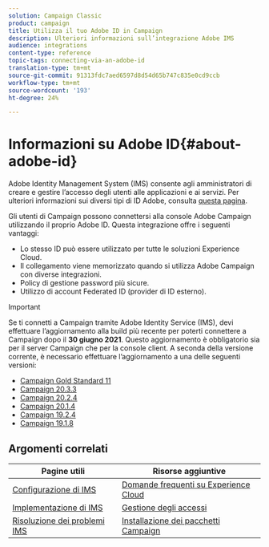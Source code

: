 ```yaml
---
solution: Campaign Classic
product: campaign
title: Utilizza il tuo Adobe ID in Campaign
description: Ulteriori informazioni sull’integrazione Adobe IMS
audience: integrations
content-type: reference
topic-tags: connecting-via-an-adobe-id
translation-type: tm+mt
source-git-commit: 91313fdc7aed6597d8d54d65b747c835e0cd9ccb
workflow-type: tm+mt
source-wordcount: '193'
ht-degree: 24%

---
```



# Informazioni su Adobe ID{#about-adobe-id}

Adobe Identity Management System (IMS) consente agli amministratori di creare e gestire l’accesso degli utenti alle applicazioni e ai servizi. Per ulteriori informazioni sui diversi tipi di ID Adobe, consulta [questa pagina](https://helpx.adobe.com/enterprise/using/identity.html).

Gli utenti di Campaign possono connettersi alla console Adobe Campaign utilizzando il proprio Adobe ID. Questa integrazione offre i seguenti vantaggi:

* Lo stesso ID può essere utilizzato per tutte le soluzioni Experience Cloud.
* Il collegamento viene memorizzato quando si utilizza Adobe Campaign con diverse integrazioni.
* Policy di gestione password più sicure.
* Utilizzo di account Federated ID (provider di ID esterno).


>[!IMPORTANT]
>
>Se ti connetti a Campaign tramite Adobe Identity Service (IMS), devi effettuare l’aggiornamento alla build più recente per poterti connettere a Campaign dopo il **30 giugno 2021**. Questo aggiornamento è obbligatorio sia per il server Campaign che per la console client. A seconda della versione corrente, è necessario effettuare l’aggiornamento a una delle seguenti versioni:
>
> * [Campaign Gold Standard 11](../../rn/using/gold-standard.md)
> * [Campaign 20.3.3](../../rn/using/latest-release.md)
> * [Campaign 20.2.4](../../rn/using/release--20-2.md)
> * [Campaign 20.1.4](../../rn/using/release--20-1.md)
> * [Campaign 19.2.4](../../rn/using/release--19-2.md)
> * [Campaign 19.1.8](../../rn/using/release--19-1.md)

>



## Argomenti correlati

| Pagine utili | Risorse aggiuntive |
|---|---|
| [Configurazione di IMS](../../integrations/using/configuring-ims.md) | [Domande frequenti su Experience Cloud](https://docs.adobe.com/content/help/en/core-services/interface/manage-users-and-products/faq.html) |
| [Implementazione di IMS](../../integrations/using/implementing-ims.md) | [Gestione degli accessi](../../platform/using/access-management.md) |
| [Risoluzione dei problemi IMS](../../integrations/using/ims-troubleshooting.md) | [Installazione dei pacchetti Campaign](../../installation/using/installing-campaign-standard-packages.md) |
